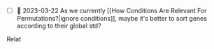 
 


- [ ] 📅 2023-03-22 As we currently [[How Conditions Are Relevant For Permutations?|ignore conditions]], maybe it's better to sort genes according to their global std?


Relat








